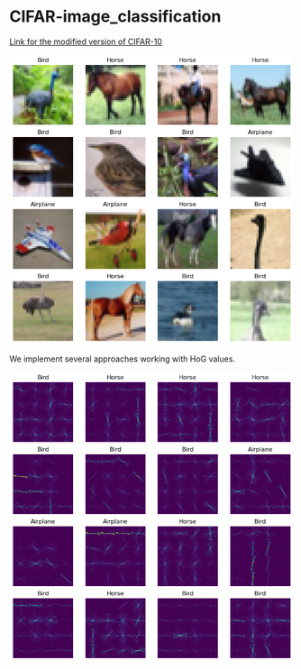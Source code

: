 # CIFAR-image_classification

[Link for the modified version of CIFAR-10](https://uv.ulb.ac.be/mod/folder/view.php?id=1283086) 

![Dataset](https://github.com/msilver22/CIFAR-image_classification/blob/main/photos/cifar_10_modified.png)

We implement several approaches working with HoG values.

![HoG](https://github.com/msilver22/CIFAR-image_classification/blob/main/photos/hog.png)

